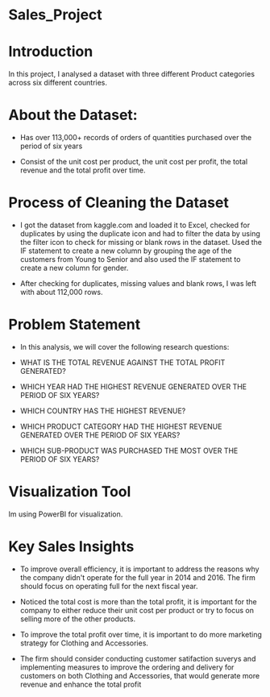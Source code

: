# Sales_Project 
# Introduction

In this project, I analysed a dataset with three different Product categories across six different countries.

# About the Dataset:

* Has over 113,000+ records of orders of quantities purchased over the period of six years

* Consist of the unit cost per product, the unit cost per profit, the total revenue and the total profit over time.

# Process of Cleaning the Dataset

* I got the dataset from kaggle.com and loaded it to Excel, checked for duplicates by using the duplicate icon and had to filter the data by using the filter icon to check for missing or blank rows in the dataset. 
Used the IF statement to create a new column by grouping the age of the customers from Young to Senior and also used the IF statement to create a new column for gender. 

* After checking for duplicates, missing values and blank rows, I was left with about 112,000 rows. 

# Problem Statement

* In this analysis, we will cover the following research questions:

* WHAT IS THE TOTAL REVENUE AGAINST THE TOTAL PROFIT GENERATED?

* WHICH YEAR HAD THE HIGHEST REVENUE GENERATED OVER THE PERIOD OF SIX YEARS?

* WHICH COUNTRY HAS THE HIGHEST REVENUE?

* WHICH PRODUCT CATEGORY HAD THE HIGHEST REVENUE GENERATED OVER THE PERIOD OF SIX YEARS?

* WHICH SUB-PRODUCT WAS PURCHASED THE MOST OVER THE PERIOD OF SIX YEARS?

# Visualization Tool

Im using PowerBI for visualization.

# Key Sales Insights

* To improve overall efficiency, it is important to address the reasons why the company didn't operate for the full year in 2014 and 2016. The firm should focus on operating full for the next fiscal year.

* Noticed the total cost is more than the total profit, it is important for the company to either reduce their unit cost per product or try to focus on selling more of the other products.

* To improve the total profit over time, it is important to do more marketing strategy for Clothing and Accessories. 

* The firm should consider conducting customer satifaction suverys and implementing measures to improve the ordering and delivery for customers on both Clothing and Accessories, that would generate more revenue and enhance the total profit






